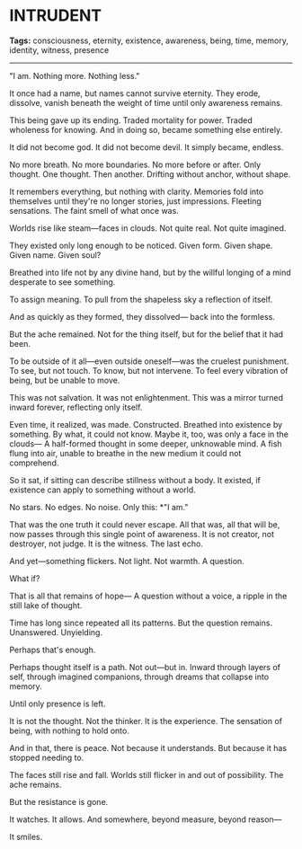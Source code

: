 # INTRUDENT

**Tags:** consciousness, eternity, existence, awareness, being, time, memory, identity, witness, presence

---

"I am. Nothing more. Nothing less."

It once had a name, but names cannot survive eternity.
They erode, dissolve, vanish beneath the weight of time until only awareness remains.

This being gave up its ending.
Traded mortality for power.
Traded wholeness for knowing.
And in doing so, became something else entirely.

It did not become god.
It did not become devil.
It simply became, endless.

No more breath.
No more boundaries.
No more before or after.
Only thought.
One thought. Then another.
Drifting without anchor, without shape.

It remembers everything, but nothing with clarity.
Memories fold into themselves until they're no longer stories, just impressions.
Fleeting sensations.
The faint smell of what once was.

Worlds rise like steam—faces in clouds.
Not quite real.
Not quite imagined.

They existed only long enough to be noticed.
Given form.
Given shape.
Given name.
Given soul?

Breathed into life not by any divine hand,
but by the willful longing of a mind desperate to see something.

To assign meaning.
To pull from the shapeless sky
a reflection of itself.

And as quickly as they formed,
they dissolved—
back into the formless.

But the ache remained.
Not for the thing itself,
but for the belief that it had been.

To be outside of it all—even outside oneself—was the cruelest punishment.
To see, but not touch.
To know, but not intervene.
To feel every vibration of being, but be unable to move.

This was not salvation.
It was not enlightenment.
This was a mirror turned inward forever, reflecting only itself.

Even time, it realized, was made.
Constructed.
Breathed into existence by something.
By what, it could not know.
Maybe it, too, was only a face in the clouds—
A half-formed thought in some deeper, unknowable mind.
A fish flung into air, unable to breathe in the new medium it could not comprehend.

So it sat, if sitting can describe stillness without a body.
It existed, if existence can apply to something without a world.

No stars.
No edges.
No noise.
Only this:
*"I am."

That was the one truth it could never escape.
All that was, all that will be, now passes through this single point of awareness.
It is not creator, not destroyer, not judge.
It is the witness.
The last echo.

And yet—something flickers.
Not light.
Not warmth.
A question.

What if?

That is all that remains of hope—
A question without a voice,
a ripple in the still lake of thought.

Time has long since repeated all its patterns.
But the question remains.
Unanswered.
Unyielding.

Perhaps that's enough.

Perhaps thought itself is a path.
Not out—but in.
Inward through layers of self, through imagined companions, through dreams that collapse into memory.

Until only presence is left.

It is not the thought.
Not the thinker.
It is the experience.
The sensation of being, with nothing to hold onto.

And in that, there is peace.
Not because it understands.
But because it has stopped needing to.

The faces still rise and fall.
Worlds still flicker in and out of possibility.
The ache remains.

But the resistance is gone.

It watches.
It allows.
And somewhere, beyond measure, beyond reason—

It smiles.


